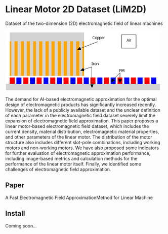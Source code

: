 # Linear Motor 2D Dataset (LiM2D)
Dataset of the two-dimension (2D) electromagnetic field of linear machines

![LiM2D](imgs/linear_motor.png)

The demand for AI-based electromagnetic approximation for the optimal design of electromagnetic products has significantly increased recently. However, the lack of a publicly available dataset and the unclear definition of each parameter in the electromagnetic field dataset severely limit the expansion of electromagnetic field approximation. This paper proposes a linear motor-based electromagnetic field dataset, which includes the current density, material distribution, electromagnetic material properties, and other parameters of the linear motor. The distribution of the motor structure also includes different slot-pole combinations, including working motors and non-working motors. We have also proposed some indicators for further evaluation of electromagnetic approximation performance, including image-based metrics and calculation methods for the performance of the linear motor itself. Finally, we identified some challenges of electromagnetic field approximation.
## Paper

A Fast Electromagnetic Field ApproximationMethod for Linear Machine

## Install

Coming soon...
